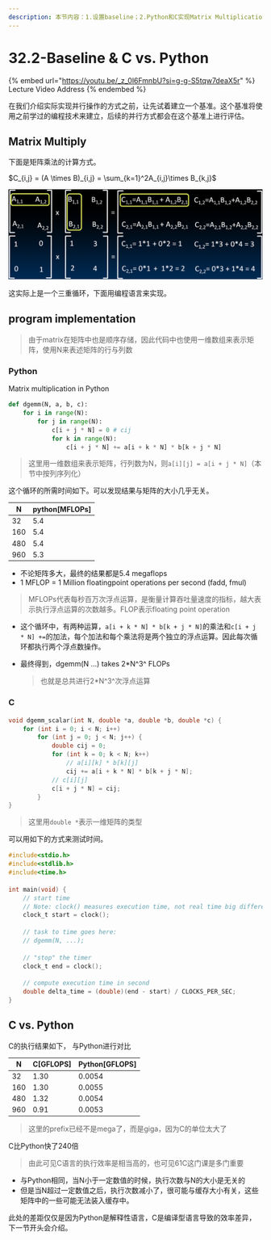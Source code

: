 ```yaml
---
description: 本节内容：1.设置baseline；2.Python和C实现Matrix Multiplication；3. C vs. Python；
---
```


# 32.2-Baseline & C vs. Python

{% embed url="https://youtu.be/_z_0l6FmnbU?si=g-g-S5tqw7deaX5r" %}
Lecture Video Address
{% endembed %}

在我们介绍实际实现并行操作的方式之前，让先试着建立一个基准。这个基准将使用之前学过的编程技术来建立，后续的并行方式都会在这个基准上进行评估。

## Matrix Multiply

下面是矩阵乘法的计算方式。

$C_{i,j} = (A \times B)_{i,j} = \sum_{k=1}^2A_{i,j}\times B_{k,j}$

![image-20240628200957285](.image/image-20240628200957285.png)

这实际上是一个三重循环，下面用编程语言来实现。

## program implementation

> 由于matrix在矩阵中也是顺序存储，因此代码中也使用一维数组来表示矩阵，使用N来表述矩阵的行与列数

### Python

Matrix multiplication in Python

```python
def dgemm(N, a, b, c):
    for i in range(N):
        for j in range(N):
            c[i + j * N] = 0 # cij
            for k in range(N):
                c[i + j * N] += a[i + k * N] * b[k + j * N]
```

> 这里用一维数组来表示矩阵，行列数为N，则`a[i][j] = a[i + j * N]`（本节中按列序列化）

这个循环的所需时间如下。可以发现结果与矩阵的大小几乎无关。

| N    | python[MFLOPs] |
| ---- | -------------- |
| 32   | 5.4            |
| 160  | 5.4            |
| 480  | 5.4            |
| 960  | 5.3            |

- 不论矩阵多大，最终的结果都是5.4 megaflops
- 1 MFLOP = 1 Million floatingpoint operations per second (fadd, fmul)

> MFLOPs代表每秒百万次浮点运算，是衡量计算吞吐量速度的指标，越大表示执行浮点运算的次数越多。FLOP表示floating point operation

- 这个循环中，有两种运算，`a[i + k * N] * b[k + j * N]`的乘法和`c[i + j * N] +=`的加法，每个加法和每个乘法将是两个独立的浮点运算。因此每次循环都执行两个浮点数操作。

- 最终得到，dgemm(N …) takes 2*N^3^ FLOPs

    > 也就是总共进行2*N^3^次浮点运算

### C

```c
void dgemm_scalar(int N, double *a, double *b, double *c) {
    for (int i = 0; i < N; i++)
        for (int j = 0; j < N; j++) {
            double cij = 0;
            for (int k = 0; k < N; k++)
                // a[i][k] * b[k][j]
                cij += a[i + k * N] * b[k + j * N];
            // c[i][j]
            c[i + j * N] = cij;
        }
}
```

> 这里用`double *`表示一维矩阵的类型

可以用如下的方式来测试时间。

```c
#include<stdio.h>
#include<stdlib.h>
#include<time.h>

int main(void) {
    // start time
    // Note: clock() measures execution time, not real time big difference in shared computer environments and with heavy system load
    clock_t start = clock();

    // task to time goes here:
    // dgemm(N, ...);

    // "stop" the timer
    clock_t end = clock();

    // compute execution time in second
    double delta_time = (double)(end - start) / CLOCKS_PER_SEC;
}
```

## C vs. Python

C的执行结果如下， 与Python进行对比

| N    | C[GFLOPS] | Python[GFLOPS] |
| ---- | --------- | -------------- |
| 32   | 1.30      | 0.0054         |
| 160  | 1.30      | 0.0055         |
| 480  | 1.32      | 0.0054         |
| 960  | 0.91      | 0.0053         |

> 这里的prefix已经不是mega了，而是giga，因为C的单位太大了

C比Python快了240倍

> 由此可见C语言的执行效率是相当高的，也可见61C这门课是多门重要

- 与Python相同，当N小于一定数值的时候，执行次数与N的大小是无关的
- 但是当N超过一定数值之后，执行次数减小了，很可能与缓存大小有关，这些矩阵中的一些可能无法装入缓存中。

此处的差距仅仅是因为Python是解释性语言，C是编译型语言导致的效率差异，下一节开头会介绍。
